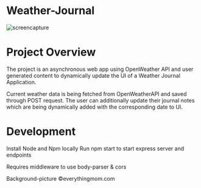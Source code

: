 ﻿# Weather-Journal
 
 ![screencapture](https://user-images.githubusercontent.com/58664635/79586990-29bd9800-80d2-11ea-9523-4cea09905de9.png)
 
 # Project Overview
 The project is an asynchronous web app using OpenWeather API and user generated 
 content to dynamically update the UI of a Weather Journal Application.
 
 Current weather data is being fetched from OpenWeatherAPI and saved through POST request.
 The user can additionally update their journal notes which are being dynamically added with
 the corresponding date to UI.
 
 # Development
 Install Node and Npm locally
 Run npm start to start express server and endpoints
 
 Requires middleware to use body-parser & cors
 
 Background-picture ©everythingmom.com
